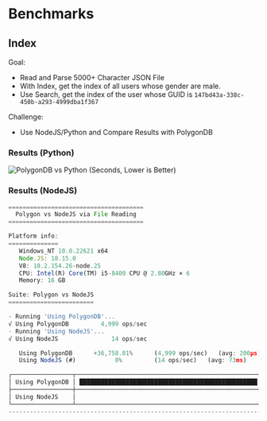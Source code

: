 
# Benchmarks

## Index

Goal:
* Read and Parse 5000+ Character JSON File
* With Index, get the index of all users whose gender are male.
* Use Search, get the index of the user whose GUID is ``147bd43a-338c-450b-a293-4999dba1f367``

Challenge:
* Use NodeJS/Python and Compare Results with PolygonDB

### Results (Python)
![PolygonDB vs Python (Seconds, Lower is Better)](https://cdn.discordapp.com/attachments/1077973116149563543/1164690319531581440/image.png?ex=65442163&is=6531ac63&hm=540d6f7dd7498506369315799cd8163199ea696dffd3b8bad3bfbc43f665c507&)

### Results (NodeJS)
```js
======================================
  Polygon vs NodeJS via File Reading  
======================================

Platform info:
==============
   Windows_NT 10.0.22621 x64
   Node.JS: 18.15.0
   V8: 10.2.154.26-node.25
   CPU: Intel(R) Core(TM) i5-8400 CPU @ 2.80GHz × 6
   Memory: 16 GB

Suite: Polygon vs NodeJS
========================

- Running 'Using PolygonDB'...
√ Using PolygonDB         4,999 ops/sec
- Running 'Using NodeJS'...
√ Using NodeJS               14 ops/sec

   Using PolygonDB      +36,758.81%      (4,999 ops/sec)   (avg: 200μs)
   Using NodeJS (#)           0%         (14 ops/sec)   (avg: 73ms)

┌─────────────────┬────────────────────────────────────────────────────┐
│ Using PolygonDB │ ██████████████████████████████████████████████████ │
├─────────────────┼────────────────────────────────────────────────────┤
│ Using NodeJS    │                                                    │
└─────────────────┴────────────────────────────────────────────────────┘
-----------------------------------------------------------------------
```

